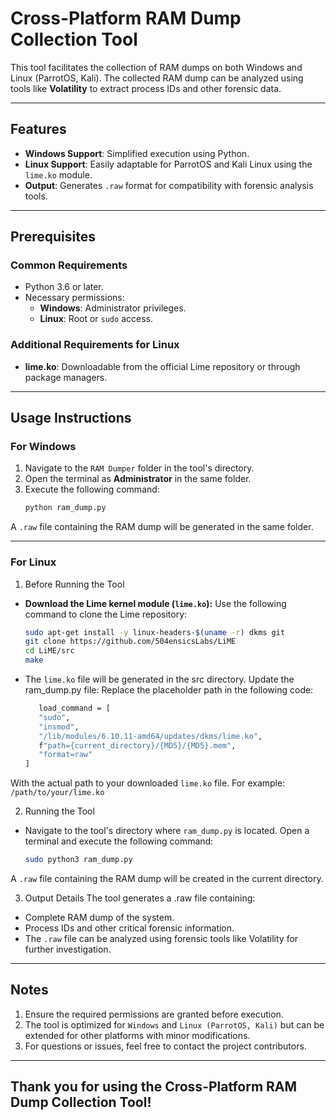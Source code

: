 # Cross-Platform RAM Dump Collection Tool

This tool facilitates the collection of RAM dumps on both Windows and Linux (ParrotOS, Kali). The collected RAM dump can be analyzed using tools like **Volatility** to extract process IDs and other forensic data.

---

## Features
- **Windows Support**: Simplified execution using Python.
- **Linux Support**: Easily adaptable for ParrotOS and Kali Linux using the `lime.ko` module.
- **Output**: Generates `.raw` format for compatibility with forensic analysis tools.

---

## Prerequisites

### Common Requirements
- Python 3.6 or later.
- Necessary permissions:
  - **Windows**: Administrator privileges.
  - **Linux**: Root or `sudo` access.

### Additional Requirements for Linux
- **lime.ko**: Downloadable from the official Lime repository or through package managers.

---

## Usage Instructions

### **For Windows**
1. Navigate to the `RAM Dumper` folder in the tool's directory.
2. Open the terminal as **Administrator** in the same folder.
3. Execute the following command:
   ```bash
   python ram_dump.py
A `.raw` file containing the RAM dump will be generated in the same folder.

---

### **For Linux**

1. Before Running the Tool

- **Download the Lime kernel module (`lime.ko`):**
Use the following command to clone the Lime repository:

    ```bash
    sudo apt-get install -y linux-headers-$(uname -r) dkms git
    git clone https://github.com/504ensicsLabs/LiME
    cd LiME/src
    make

- The `lime.ko` file will be generated in the src directory.
Update the ram_dump.py file:
Replace the placeholder path in the following code:

     ```bash
        load_command = [
        "sudo",
        "insmod",
        "/lib/modules/6.10.11-amd64/updates/dkms/lime.ko",
        f"path={current_directory}/{MD5}/{MD5}.mem",
        "format=raw"
    ]
    
With the actual path to your downloaded `lime.ko` file. 
For example: `/path/to/your/lime.ko`
    
2. Running the Tool
- Navigate to the tool's directory where `ram_dump.py` is located.
Open a terminal and execute the following command:

    ```bash
    sudo python3 ram_dump.py
    
A `.raw` file containing the RAM dump will be created in the current directory.

3. Output Details
The tool generates a .raw file containing:
- Complete RAM dump of the system.
- Process IDs and other critical forensic information.
- The `.raw` file can be analyzed using forensic tools like Volatility for further investigation.

---

## Notes
1. Ensure the required permissions are granted before execution.
2. The tool is optimized for `Windows` and `Linux (ParrotOS, Kali)` but can be extended for other platforms with minor modifications.
3. For questions or issues, feel free to contact the project contributors.

---

## Thank you for using the Cross-Platform RAM Dump Collection Tool!
